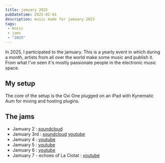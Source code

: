 ```yaml
---
title: jamuary 2025
pubDatetime: 2025-02-01
description: music made for jamuary 2025
tags: 
 - music
 - jams
 - "2025"
---
```


In 2025, I participated to the jamuary. This is a yearly event in which during a
month, artists from all over the world make some music and publish it. From what
I've seen it's mostly passionate people in the electronic music space.

## My setup

The core of the setup is the Oxi One plugged on an iPad with Kynematic Aum for
mixing and hosting plugins.

## The jams

- Jamuary 2 :
  [soundcloud](https://soundcloud.com/bobylito/jamuary-2?si=17164fede2f2454ebc982e068c7365eb)
- Jamuary 3rd :
  [soundcloud](https://soundcloud.com/bobylito/jamuary-3rd?si=f92a6dabaa9141efbd92af7d7e6084d8)
  [youtube](https://youtu.be/JSC4BYl3vjw?si=s7zd95Hj7v0fknAT)
- Jamuary 4 : [youtube](https://youtu.be/YbCmNVDrUsc?si=GU-GDblDO8LGBCti)
- Jamuary 5 : [youtube](https://youtu.be/fprvO7aKBNc?si=Z8nqJV73sKRo-ERd)
- Jamuary 6 : [youtube](https://youtu.be/923R16FoyRg?si=Wo_LHKcISAv8N5B7)
- Jamuary 7 - echoes of La Ciotat :
  [youtube](https://youtu.be/R-ESU4wze_A?si=RGe4crGb7r_G7_aY)

